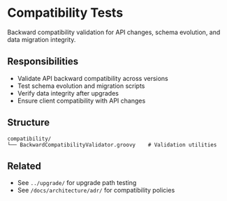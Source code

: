 # Compatibility Tests

Backward compatibility validation for API changes, schema evolution, and data migration integrity.

## Responsibilities

- Validate API backward compatibility across versions
- Test schema evolution and migration scripts
- Verify data integrity after upgrades
- Ensure client compatibility with API changes

## Structure

```
compatibility/
└── BackwardCompatibilityValidator.groovy    # Validation utilities
```

## Related

- See `../upgrade/` for upgrade path testing
- See `/docs/architecture/adr/` for compatibility policies
